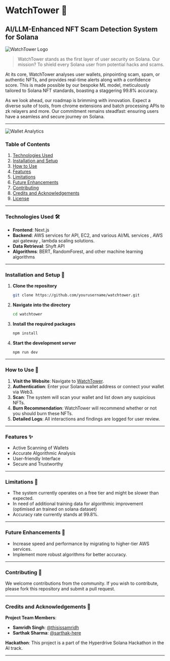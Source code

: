 # WatchTower 🏰

## AI/LLM-Enhanced NFT Scam Detection System for Solana

![WatchTower Logo](https://res.cloudinary.com/dpcdw8cnc/image/upload/v1697388063/WatchTower_logo_dwd1zd.jpg)

> WatchTower stands as the first layer of user security on Solana. 
Our mission? To shield every Solana user from potential hacks and scams. 

At its core, WatchTower analyses user wallets, pinpointing scam, spam, or authentic NFTs, and provides real-time alerts along with a confidence score. This is made possible by our bespoke ML model, meticulously tailored to Solana NFT standards, boasting a staggering 99.8% accuracy.

As we look ahead, our roadmap is brimming with innovation. Expect a diverse suite of tools, from chrome extensions and batch processing APIs to zk relayers and more. Our commitment remains steadfast: ensuring users have a seamless and secure journey on Solana.

---

![Wallet Analytics](https://res.cloudinary.com/dpcdw8cnc/image/upload/v1697272104/Screenshot_2023-10-14_at_1.09.26_AM_vkyvqy.png)

### Table of Contents

1. [Technologies Used](#technologies-used)
2. [Installation and Setup](#installation-and-setup)
3. [How to Use](#how-to-use)
4. [Features](#features)
5. [Limitations](#limitations)
6. [Future Enhancements](#future-enhancements)
7. [Contributing](#contributing)
8. [Credits and Acknowledgements](#credits-and-acknowledgements)
9. [License](#license)

---

### Technologies Used 🛠️

- **Frontend**: Next.js
- **Backend**: AWS services for API, EC2, and various AI/ML services , AWS api gateway , lambda scaling solutions.
- **Data Retrieval**: Shyft API
- **Algorithms**: BERT, RandomForest, and other machine learning algorithms

---

### Installation and Setup 🚀

1. **Clone the repository**
    ```bash
    git clone https://github.com/yourusername/watchtower.git
    ```
  
2. **Navigate into the directory**
    ```bash
    cd watchtower
    ```

3. **Install the required packages**
    ```bash
    npm install
    ```

4. **Start the development server**
    ```bash
    npm run dev
    ```

---

### How to Use 🤔

1. **Visit the Website**: Navigate to [WatchTower](#).
2. **Authentication**: Enter your Solana wallet address or connect your wallet via Web3.
3. **Scan**: The system will scan your wallet and list down any suspicious NFTs.
4. **Burn Recommendation**: WatchTower will recommend whether or not you should burn these NFTs.
5. **Detailed Logs**: All interactions and findings are logged for user review.

---

### Features ✨

- Active Scanning of Wallets
- Accurate Algorithmic Analysis
- User-friendly Interface
- Secure and Trustworthy

---

### Limitations 🚧

- The system currently operates on a free tier and might be slower than expected.
- In need of additional training data for algorithmic improvement (optimised an trained on solana dataset)
- Accuracy rate currently stands at 99.8%.

---

### Future Enhancements 🌈

- Increase speed and performance by migrating to higher-tier AWS services.
- Implement more robust algorithms for better accuracy.

---

### Contributing 🤝

We welcome contributions from the community. If you wish to contribute, please fork this repository and submit a pull request.

---

### Credits and Acknowledgements 🙏

**Project Team Members**:
- **Samridh Singh**: [@thisissamridh](https://github.com/thisissamridh)
- **Sarthak Sharma**: [@sarthak-here](https://github.com/sarthak-here)

**Hackathon**: This project is a part of the Hyperdrive Solana Hackathon in the AI track.

---
